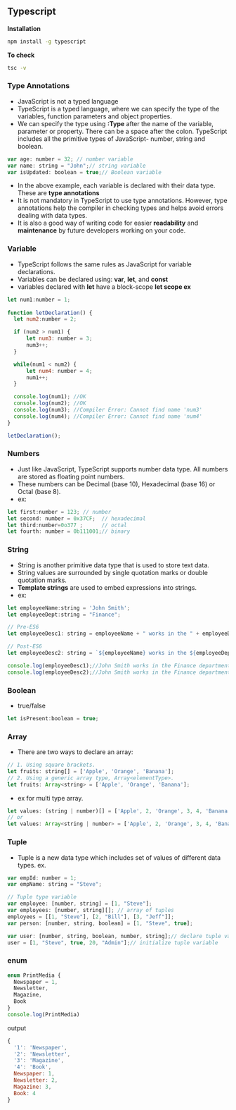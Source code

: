 ## Typescript
 **Installation**
 
 ```cmd
 npm install -g typescript
 ```
 **To check** 
 ```cmd
 tsc -v
 ```
 ### Type Annotations 
 - JavaScript is not a typed language
 - TypeScript is a typed language, where we can specify the type of the variables, function parameters and object properties.
 - We can specify the type using **:Type** after the name of the variable, parameter or property. 
 There can be a space after the colon. TypeScript includes all the primitive types of JavaScript- number, string and boolean.
 ```js
var age: number = 32; // number variable
var name: string = "John";// string variable
var isUpdated: boolean = true;// Boolean variable
 ```
 - In the above example, each variable is declared with their data type. These are **type annotations**
 - It is not mandatory in TypeScript to use type annotations. 
 However, type annotations help the compiler in checking types and helps avoid errors dealing with data types.
 - It is also a good way of writing code for easier **readability** and **maintenance** by future developers working on your code.
 
 ### Variable
 - TypeScript follows the same rules as JavaScript for variable declarations. 
 - Variables can be declared using: **var**, **let**, and **const**
 - variables declared with **let** have a block-scope
 **let scope ex**
  ```js
  let num1:number = 1; 
    
function letDeclaration() { 
    let num2:number = 2; 

    if (num2 > num1) { 
        let num3: number = 3;
        num3++; 
    } 

    while(num1 < num2) { 
        let num4: number = 4;
        num1++;
    }

    console.log(num1); //OK
    console.log(num2); //OK 
    console.log(num3); //Compiler Error: Cannot find name 'num3'
    console.log(num4); //Compiler Error: Cannot find name 'num4'
}

letDeclaration();
```
### Numbers
- Just like JavaScript, TypeScript supports number data type. All numbers are stored as floating point numbers. 
- These numbers can be Decimal (base 10), Hexadecimal (base 16) or Octal (base 8).
- ex:
```js
let first:number = 123; // number 
let second: number = 0x37CF;  // hexadecimal
let third:number=0o377 ;      // octal
let fourth: number = 0b111001;// binary 
```

### String
- String is another primitive data type that is used to store text data. 
- String values are surrounded by single quotation marks or double quotation marks.
- **Template strings** are used to embed expressions into strings.
- ex:
```js
let employeeName:string = 'John Smith'; 
let employeeDept:string = "Finance"; 

// Pre-ES6 
let employeeDesc1: string = employeeName + " works in the " + employeeDept + " department."; 

// Post-ES6 
let employeeDesc2: string = `${employeeName} works in the ${employeeDept} department.`; 

console.log(employeeDesc1);//John Smith works in the Finance department. 
console.log(employeeDesc2);//John Smith works in the Finance department. 
```
### Boolean
- true/false
```js
let isPresent:boolean = true;
```
### Array
- There are two ways to declare an array:
```js
// 1. Using square brackets.
let fruits: string[] = ['Apple', 'Orange', 'Banana'];
// 2. Using a generic array type, Array<elementType>.
let fruits: Array<string> = ['Apple', 'Orange', 'Banana'];
```
- ex for multi type array.
```js
let values: (string | number)[] = ['Apple', 2, 'Orange', 3, 4, 'Banana']; 
// or 
let values: Array<string | number> = ['Apple', 2, 'Orange', 3, 4, 'Banana']; 
```
### Tuple
- Tuple is a new data type which includes set of values of different data types.
ex.
```js
var empId: number = 1;
var empName: string = "Steve";        

// Tuple type variable 
var employee: [number, string] = [1, "Steve"];
var employees: [number, string][]; // array of tuples
employees = [[1, "Steve"], [2, "Bill"], [3, "Jeff"]];
var person: [number, string, boolean] = [1, "Steve", true];

var user: [number, string, boolean, number, string];// declare tuple variable
user = [1, "Steve", true, 20, "Admin"];// initialize tuple variable
```
### enum
```js
enum PrintMedia {
  Newspaper = 1,
  Newsletter,
  Magazine,
  Book
}
console.log(PrintMedia)
```
output
```js
{
  '1': 'Newspaper',
  '2': 'Newsletter',
  '3': 'Magazine',
  '4': 'Book',
  Newspaper: 1,
  Newsletter: 2,
  Magazine: 3,
  Book: 4 
}
```
